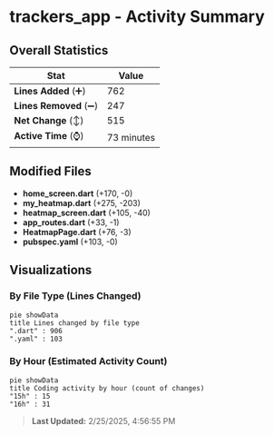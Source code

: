 # trackers_app - Activity Summary 

## Overall Statistics

| Stat                   | Value                                                             |
| ---------------------- | ----------------------------------------------------------------- |
| **Lines Added** (➕)   | 762                                          |
| **Lines Removed** (➖) | 247                                        |
| **Net Change** (↕)    | 515                |
| **Active Time** (⌚)   | 73 minutes |


## Modified Files
- **home_screen.dart** (+170, -0)
- **my_heatmap.dart** (+275, -203)
- **heatmap_screen.dart** (+105, -40)
- **app_routes.dart** (+33, -1)
- **HeatmapPage.dart** (+76, -3)
- **pubspec.yaml** (+103, -0)

## Visualizations

### By File Type (Lines Changed)

```mermaid
pie showData
title Lines changed by file type
".dart" : 906
".yaml" : 103
```

### By Hour (Estimated Activity Count)

```mermaid
pie showData
title Coding activity by hour (count of changes)
"15h" : 15
"16h" : 31
```


> **Last Updated:** 2/25/2025, 4:56:55 PM